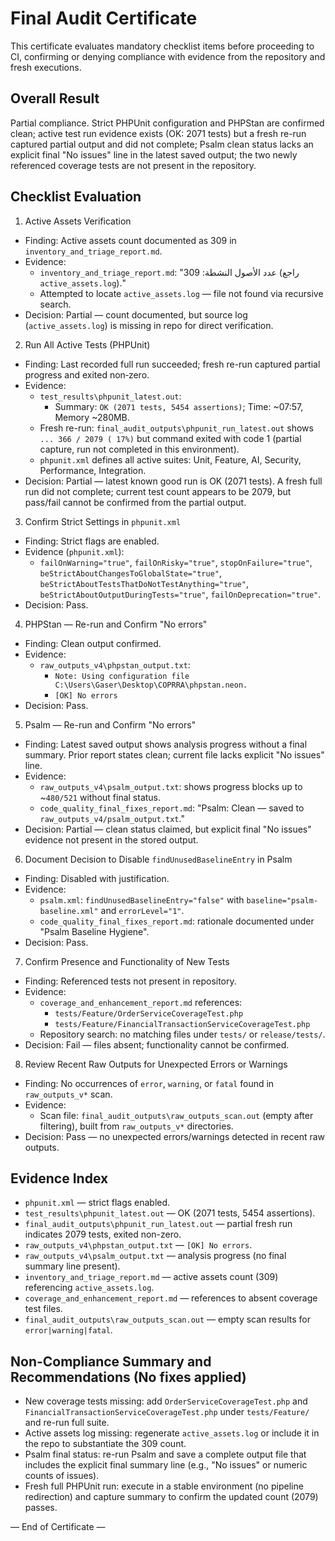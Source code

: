 # Final Audit Certificate

This certificate evaluates mandatory checklist items before proceeding to CI, confirming or denying compliance with evidence from the repository and fresh executions.

## Overall Result
Partial compliance. Strict PHPUnit configuration and PHPStan are confirmed clean; active test run evidence exists (OK: 2071 tests) but a fresh re-run captured partial output and did not complete; Psalm clean status lacks an explicit final "No issues" line in the latest saved output; the two newly referenced coverage tests are not present in the repository.

## Checklist Evaluation

1) Active Assets Verification
- Finding: Active assets count documented as 309 in `inventory_and_triage_report.md`.
- Evidence:
  - `inventory_and_triage_report.md`: "عدد الأصول النشطة: 309 (راجع `active_assets.log`)."
  - Attempted to locate `active_assets.log` — file not found via recursive search.
- Decision: Partial — count documented, but source log (`active_assets.log`) is missing in repo for direct verification.

2) Run All Active Tests (PHPUnit)
- Finding: Last recorded full run succeeded; fresh re-run captured partial progress and exited non‑zero.
- Evidence:
  - `test_results\phpunit_latest.out`:
    - Summary: `OK (2071 tests, 5454 assertions)`; Time: ~07:57, Memory ~280MB.
  - Fresh re-run: `final_audit_outputs\phpunit_run_latest.out` shows `... 366 / 2079 ( 17%)` but command exited with code 1 (partial capture, run not completed in this environment).
  - `phpunit.xml` defines all active suites: Unit, Feature, AI, Security, Performance, Integration.
- Decision: Partial — latest known good run is OK (2071 tests). A fresh full run did not complete; current test count appears to be 2079, but pass/fail cannot be confirmed from the partial output.

3) Confirm Strict Settings in `phpunit.xml`
- Finding: Strict flags are enabled.
- Evidence (`phpunit.xml`):
  - `failOnWarning="true"`, `failOnRisky="true"`, `stopOnFailure="true"`, `beStrictAboutChangesToGlobalState="true"`, `beStrictAboutTestsThatDoNotTestAnything="true"`, `beStrictAboutOutputDuringTests="true"`, `failOnDeprecation="true"`.
- Decision: Pass.

4) PHPStan — Re-run and Confirm "No errors"
- Finding: Clean output confirmed.
- Evidence:
  - `raw_outputs_v4\phpstan_output.txt`:
    - `Note: Using configuration file C:\Users\Gaser\Desktop\COPRRA\phpstan.neon.`
    - `[OK] No errors`
- Decision: Pass.

5) Psalm — Re-run and Confirm "No errors"
- Finding: Latest saved output shows analysis progress without a final summary. Prior report states clean; current file lacks explicit "No issues" line.
- Evidence:
  - `raw_outputs_v4\psalm_output.txt`: shows progress blocks up to ~`480/521` without final status.
  - `code_quality_final_fixes_report.md`: "Psalm: Clean — saved to `raw_outputs_v4/psalm_output.txt`."
- Decision: Partial — clean status claimed, but explicit final "No issues" evidence not present in the stored output.

6) Document Decision to Disable `findUnusedBaselineEntry` in Psalm
- Finding: Disabled with justification.
- Evidence:
  - `psalm.xml`: `findUnusedBaselineEntry="false"` with `baseline="psalm-baseline.xml"` and `errorLevel="1"`.
  - `code_quality_final_fixes_report.md`: rationale documented under "Psalm Baseline Hygiene".
- Decision: Pass.

7) Confirm Presence and Functionality of New Tests
- Finding: Referenced tests not present in repository.
- Evidence:
  - `coverage_and_enhancement_report.md` references:
    - `tests/Feature/OrderServiceCoverageTest.php`
    - `tests/Feature/FinancialTransactionServiceCoverageTest.php`
  - Repository search: no matching files under `tests/` or `release/tests/`.
- Decision: Fail — files absent; functionality cannot be confirmed.

8) Review Recent Raw Outputs for Unexpected Errors or Warnings
- Finding: No occurrences of `error`, `warning`, or `fatal` found in `raw_outputs_v*` scan.
- Evidence:
  - Scan file: `final_audit_outputs\raw_outputs_scan.out` (empty after filtering), built from `raw_outputs_v*` directories.
- Decision: Pass — no unexpected errors/warnings detected in recent raw outputs.

## Evidence Index
- `phpunit.xml` — strict flags enabled.
- `test_results\phpunit_latest.out` — OK (2071 tests, 5454 assertions).
- `final_audit_outputs\phpunit_run_latest.out` — partial fresh run indicates 2079 tests, exited non-zero.
- `raw_outputs_v4\phpstan_output.txt` — `[OK] No errors`.
- `raw_outputs_v4\psalm_output.txt` — analysis progress (no final summary line present).
- `inventory_and_triage_report.md` — active assets count (309) referencing `active_assets.log`.
- `coverage_and_enhancement_report.md` — references to absent coverage test files.
- `final_audit_outputs\raw_outputs_scan.out` — empty scan results for `error|warning|fatal`.

## Non-Compliance Summary and Recommendations (No fixes applied)
- New coverage tests missing: add `OrderServiceCoverageTest.php` and `FinancialTransactionServiceCoverageTest.php` under `tests/Feature/` and re-run full suite.
- Active assets log missing: regenerate `active_assets.log` or include it in the repo to substantiate the 309 count.
- Psalm final status: re-run Psalm and save a complete output file that includes the explicit final summary line (e.g., "No issues" or numeric counts of issues).
- Fresh full PHPUnit run: execute in a stable environment (no pipeline redirection) and capture summary to confirm the updated count (2079) passes.

— End of Certificate —
